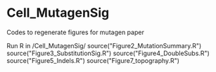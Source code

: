 # Cell_MutagenSig
Codes to regenerate figures for mutagen paper

Run R in /Cell_MutagenSig/
source("Figure2_MutationSummary.R")
source("Figure3_SubstitutionSig.R")
source("Figure4_DoubleSubs.R")
source("Figure5_Indels.R")
source("Figure7_topography.R")


